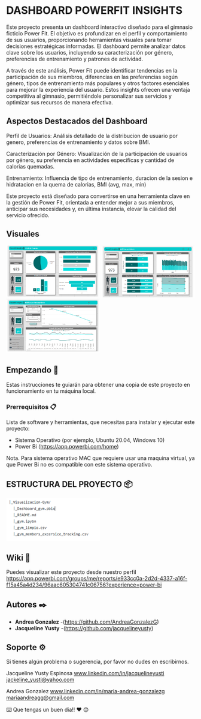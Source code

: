 # DASHBOARD POWERFIT INSIGHTS

Este proyecto presenta un dashboard interactivo diseñado para el gimnasio ficticio Power Fit. El objetivo es profundizar en el perfil y comportamiento de sus usuarios, proporcionando herramientas visuales para tomar decisiones estratégicas informadas. El dashboard permite analizar datos clave sobre los usuarios, incluyendo su caracterización por género, preferencias de entrenamiento y patrones de actividad.

A través de este análisis, Power Fit puede identificar tendencias en la participación de sus miembros, diferencias en las preferencias según género, tipos de entrenamiento más populares y otros factores esenciales para mejorar la experiencia del usuario. Estos insights ofrecen una ventaja competitiva al gimnasio, permitiéndole personalizar sus servicios y optimizar sus recursos de manera efectiva.

## Aspectos Destacados del Dashboard

Perfil de Usuarios: Análisis detallado de la distribucion de usuario por genero, preferencias de entrenamiento y datos sobre BMI.

Caracterización por Género: Visualización de la participación de usuarios por género, su preferencia en actividades específicas y cantidad de calorias quemadas.

Entrenamiento: Influencia de tipo de entrenamiento, duracion de la sesion e hidratacion en la quema de calorias, BMI (avg, max, min)

Este proyecto está diseñado para convertirse en una herramienta clave en la gestión de Power Fit, orientada a entender mejor a sus miembros, anticipar sus necesidades y, en última instancia, elevar la calidad del servicio ofrecido.


## Visuales

<img src="https://github.com/jacquelineyusty/recursos/blob/main/1.PNG" width="250"/>
<img src="https://github.com/jacquelineyusty/recursos/blob/main/2.PNG" width="250"/>
<img src="https://github.com/jacquelineyusty/recursos/blob/main/3.PNG" width="250"/>

## Empezando 🚀

Estas instrucciones te guiarán para obtener una copia de este proyecto en funcionamiento en tu máquina local.

### Prerrequisitos 📋

Lista de software y herramientas,  que necesitas para instalar y ejecutar este proyecto:

- Sistema Operativo (por ejemplo, Ubuntu 20.04, Windows 10)
- Power Bi (https://app.powerbi.com/home)
  
Nota. Para sistema operativo MAC que requiere usar una maquina virtual, ya que Power Bi no es compatible con este sistema operativo. 

## ESTRUCTURA DEL PROYECTO 📦

<img src="https://github.com/jacquelineyusty/recursos/blob/main/estructura.PNG" width="250" />
  
  

## Wiki 📖

Puedes visualizar este proyecto desde nuestro perfil https://app.powerbi.com/groups/me/reports/e933cc0a-2d2d-4337-a16f-f15a45a4d234/96aac605304741c06756?experience=power-bi

## Autores ✒️

- **Andrea Gonzalez** -(https://github.com/AndreaGonzalezG)
- **Jacqueline Yusty** -(https://github.com/jacquelineyusty)

## Soporte ⚙️

Si tienes algún problema o sugerencia, por favor no dudes en escribirnos.

Jacqueline Yusty Espinosa 
www.linkedin.com/in/jacquelineyusti
jackeline_yusti@yahoo.com

Andrea Gonzalez
www.linkedin.com/in/maria-andrea-gonzalezg
mariaandreagg@gmail.com



⌨️ Que tengas un buen dia!! ❤️ 😊
